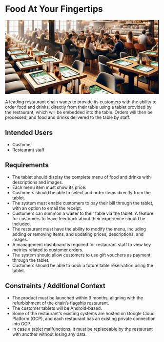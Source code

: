 # Food At Your Fingertips

![A group of people sitting at tables in a restaurant](img/resturant.png)

A leading restaurant chain wants to provide its customers with the ability to order food and drinks, directly from their table using a tablet provided by the restaurant, which will be embedded into the table. Orders will then be processed, and food and drinks delivered to the table by staff.

## Intended Users
* Customer
* Restaurant staff

## Requirements
* The tablet should display the complete menu of food and drinks with descriptions and images.
* Each menu item must show its price.
* Customers should be able to select and order items directly from the tablet.
* The system must enable customers to pay their bill through the tablet, with an option to email the receipt.
* Customers can summon a waiter to their table via the tablet.
A feature for customers to leave feedback about their experience should be included.
* The restaurant must have the ability to modify the menu, including adding or removing items, and updating prices, descriptions, and images.
* A management dashboard is required for restaurant staff to view key metrics related to customer orders.
* The system should allow customers to use gift vouchers as payment through the tablet.
* Customers should be able to book a future table reservation using the tablet.

## Constraints / Additional Context
* The product must be launched within 9 months, aligning with the refurbishment of the chain’s flagship restaurant.
* The customer tablets will be Android-based.
* Some of the restaurant's existing systems are hosted on Google Cloud Platform (GCP), and each restaurant has an existing private connection into GCP.
* In case a tablet malfunctions, it must be replaceable by the restaurant with another without losing any data.
